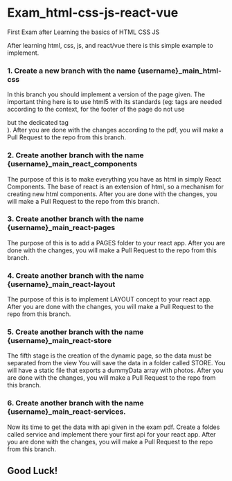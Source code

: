 # Exam_html-css-js-react-vue
First Exam after Learning the basics of HTML CSS JS

After learning html, css, js, and react/vue there is this simple example to implement.

### 1. Create a new branch with the name {username}_main_html-css

  In this branch you should implement a version of the page given.
  The important thing here is to use html5 with its standards (eg: tags are needed according to the context, for the footer of the page do not use <div> but the dedicated tag <footer>).
  After you are done with the changes according to the pdf, you will make a Pull Request to the repo from this branch.
  
### 2. Create another branch with the name {username}_main_react_components
  The purpose of this is to make everything you have as html in simply React Components.
  The base of react is an extension of html, so a mechanism for creating new html components.
  After you are done with the changes, you will make a Pull Request to the repo from this branch.
  
### 3. Create another branch with the name {username}_main_react-pages
  
  The purpose of this is to add a PAGES folder to your react app.
  After you are done with the changes, you will make a Pull Request to the repo from this branch.
  
### 4. Create another branch with the name {username}_main_react-layout  
  
  The purpose of this is to implement LAYOUT concept to your react app.
  After you are done with the changes, you will make a Pull Request to the repo from this branch.
  
 ### 5. Create another branch with the name {username}_main_react-store
 
  The fifth stage is the creation of the dynamic page, so the data must be separated from the view
  You will save the data in a folder called STORE.
  You will have a static file that exports a dummyData array with photos.
  After you are done with the changes, you will make a Pull Request to the repo from this branch. 
  
 ### 6. Create another branch with the name {username}_main_react-services.
  Now its time to get the data with api given in the exam pdf.
  Create a foldes called service and implement there your first api for your react app.
  After you are done with the changes, you will make a Pull Request to the repo from this branch. 
  
  
  ## Good Luck!
  
